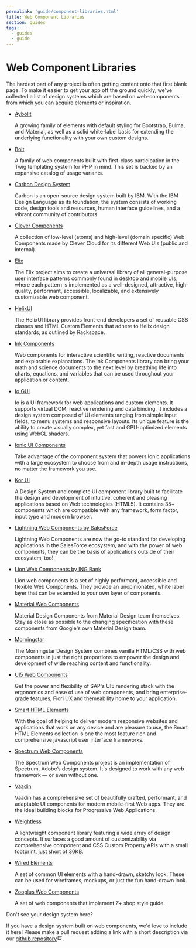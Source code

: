 ```yaml
---
permalink: 'guide/component-libraries.html'
title: Web Component Libraries
section: guides
tags:
  - guides
  - guide
---
```


# Web Component Libraries

The hardest part of any project is often getting content onto that first blank page. To make it easier to get your app off the ground quickly, we've collected a list of design systems which are based on web-components from which you can acquire elements or inspiration.

- [Aybolit](https://web-padawan.github.io/aybolit/)

  A growing family of elements with default styling for Bootstrap, Bulma, and Material, as well as a solid white-label basis for extending the underlying functionality with your own custom designs.

- [Bolt](https://boltdesignsystem.com/)

  A family of web components built with first-class participation in the Twig templating system for PHP in mind. This set is backed by an expansive catalog of usage variants.

- [Carbon Design System](https://github.com/carbon-design-system/carbon-custom-elements)

  Carbon is an open-source design system built by IBM. With the IBM Design Language as its foundation, the system consists of working code, design tools and resources, human interface guidelines, and a vibrant community of contributors.

- [Clever Components](https://github.com/CleverCloud/clever-components)

  A collection of low-level (atoms) and high-level (domain specific) Web Components made by Clever Cloud for its different Web UIs (public and internal).

- [Elix](https://component.kitchen/elix)

  The Elix project aims to create a universal library of all general-purpose user interface patterns commonly found in desktop and mobile UIs, where each pattern is implemented as a well-designed, attractive, high-quality, performant, accessible, localizable, and extensively customizable web component.

- [HelixUI](https://helixdesignsystem.github.io/helix-ui/)

  The HelixUI library provides front-end developers a set of reusable CSS classes and HTML Custom Elements that adhere to Helix design standards, as outlined by Rackspace.

- [Ink Components](https://components.ink/)

  Web components for interactive scientific writing, reactive documents and explorable explanations. The Ink Components library can bring your math and science documents to the next level by breathing life into charts, equations, and variables that can be used throughout your application or content.

- [Io GUI](https://io-gui.dev/#page=elements)

  Io is a UI framework for web applications and custom elements. It supports virtual DOM, reactive rendering and data binding. It includes a design system composed of UI elements ranging from simple input fields, to menu systems and responsive layouts. Its unique feature is the ability to create visually complex, yet fast and GPU-optimized elements using WebGL shaders.

- [Ionic UI Components](https://ionicframework.com/docs/components)

  Take advantage of the component system that powers Ionic applications with a large ecosystem to choose from and in-depth usage instructions, no matter the framework you use.

- [Kor UI](https://kor-ui.com/)

  A Design System and complete UI component library built to facilitate the design and development of intuitive, coherent and pleasing applications based on Web technologies (HTML5). It contains 35+ components which are compatible with any framework, form factor, input type and modern browser.

- [Lightning Web Components by SalesForce](https://developer.salesforce.com/docs/component-library/overview/components)

  Lightning Web Components are now the go-to standard for developing applications in the SalesForce ecosystem, and with the power of web components, they can be the basis of applications outside of their ecosystem, too!

- [Lion Web Components by ING Bank](https://github.com/ing-bank/lion)

  Lion web components is a set of highly performant, accessible and flexible Web Components. They provide an unopinionated, white label layer that can be extended to your own layer of components.

- [Material Web Components](https://material-components.github.io/material-components-web-components/demos/index.html)

  Material Design Components from Material Design team themselves. Stay as close as possible to the changing specification with these components from Google's own Material Design team.

- [Morningstar](http://designsystem.morningstar.com/components/component-status.html)

  The Morningstar Design System combines vanilla HTML/CSS with web components in just the right proportions to empower the design and development of wide reaching content and functionality.

- [UI5 Web Components](https://sap.github.io/ui5-webcomponents/)

  Get the power and flexibility of SAP's UI5 rendering stack with the ergonomics and ease of use of web components, and bring enterprise-grade features, Fiori UX and themeability home to your application.

- [Smart HTML Elements](https://www.htmlelements.com)

  With the goal of helping to deliver modern responsive websites and applications that work on any device and are pleasure to use, the Smart HTML Elements collection is one the most feature rich and comprehensive javascript user interface frameworks.

- [Spectrum Web Components](https://opensource.adobe.com/spectrum-web-components/)

  The Spectrum Web Components project is an implementation of Spectrum, Adobe’s design system. It's designed to work with any web framework — or even without one.

- [Vaadin](https://vaadin.com/components)

  Vaadin has a comprehensive set of beautifully crafted, performant, and adaptable UI components for modern mobile-first Web apps. They are the ideal building blocks for Progressive Web Applications.

- [Weightless](https://weightless.dev/)

  A lightweight component library featuring a wide array of design concepts. It surfaces a good amount of customizability via comprehensive component and CSS Custom Property APIs with a small footprint, [just short of 30KB](https://bundlephobia.com/result?p=weightless@0.0.34).

- [Wired Elements](https://wiredjs.com/)

  A set of common UI elements with a hand-drawn, sketchy look. These can be used for wireframes, mockups, or just the fun hand-drawn look.

- [Zooplus Web Components](https://zooplus.github.io/zoo-web-components/)

  A set of web components that implement Z+ shop style guide.

<div class="custom-block tip"><p class="custom-block-title">Don't see your design system here?</p> <p>If you have a design system built on web components, we'd love to include it here! Please make a pull request adding a link with a short description via our <a href="https://github.com/open-wc/open-wc/pulls" target="_blank" rel="noopener noreferrer">github repository<svg xmlns="http://www.w3.org/2000/svg" aria-hidden="true" x="0px" y="0px" viewBox="0 0 100 100" width="15" height="15" class="icon outbound"><path fill="currentColor" d="M18.8,85.1h56l0,0c2.2,0,4-1.8,4-4v-32h-8v28h-48v-48h28v-8h-32l0,0c-2.2,0-4,1.8-4,4v56C14.8,83.3,16.6,85.1,18.8,85.1z"></path> <polygon fill="currentColor" points="45.7,48.7 51.3,54.3 77.2,28.5 77.2,37.2 85.2,37.2 85.2,14.9 62.8,14.9 62.8,22.9 71.5,22.9"></polygon></svg></a>.</p></div>
